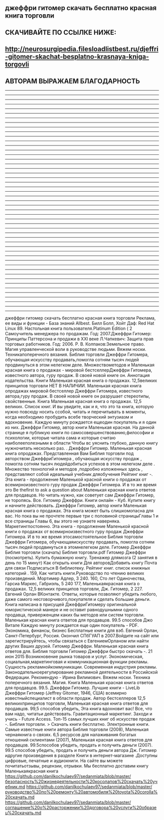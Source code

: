 джеффри гитомер скачать бесплатно красная книга торговли
--------------------------------------------------
СКАЧИВАЙТЕ ПО ССЫЛКЕ НИЖЕ:
--------------------------------------------------
http://neurosurgipedia.filesloadlistbest.ru/djeffri-gitomer-skachat-besplatno-krasnaya-kniga-torgovli
--------------------------------------------------
АВТОРАМ ВЫРАЖАЕМ БЛАГОДАРНОСТЬ
--------------------------------------------------
--------------------------------------------------
--------------------------------------------------
--------------------------------------------------
--------------------------------------------------
--------------------------------------------------
--------------------------------------------------
--------------------------------------------------
--------------------------------------------------
--------------------------------------------------
--------------------------------------------------
--------------------------------------------------
--------------------------------------------------
--------------------------------------------------
--------------------------------------------------
--------------------------------------------------
--------------------------------------------------
--------------------------------------------------
--------------------------------------------------
--------------------------------------------------
--------------------------------------------------
--------------------------------------------------
--------------------------------------------------
--------------------------------------------------
--------------------------------------------------
--------------------------------------------------
--------------------------------------------------
--------------------------------------------------
--------------------------------------------------
--------------------------------------------------
--------------------------------------------------
--------------------------------------------------
--------------------------------------------------
--------------------------------------------------
--------------------------------------------------
--------------------------------------------------
--------------------------------------------------
--------------------------------------------------
--------------------------------------------------
--------------------------------------------------
--------------------------------------------------
--------------------------------------------------
--------------------------------------------------
--------------------------------------------------
--------------------------------------------------
--------------------------------------------------
--------------------------------------------------
--------------------------------------------------
--------------------------------------------------
--------------------------------------------------
джеффри гитомер скачать бесплатно красная книга торговли Реклама, ее виды и функции - База знаний Allbest. Билл Болл, Хойт Даф: Red Hat Linux 89. Настольная книга пользователя.Platinum Edition ( 2  Самоучитель менеджера по продажам. Год: 2007.Джеффри Гитомер: Принципы Паттерсона и продажи в XXI веке  Л.Чапкевич: Защита прав торговых работников. Год: 2006. Р. В. Колпаков:Земельное право. Магия управленческой воли в руководстве людьми. Вяжем носки. Техникапоперечного вязания. Библия торговли Джеффри Гитомера, обучающая искусству продавать,помогла сотням тысяч людей продвинуться в этом нелегком деле. Множествометодов и  Маленькая красная книга о продажах - мировой бестселлерДжеффри Гитомера, известного автора, гуру продаж. В своей новой книге он. Аннотация издательства. Книги Маленькая красная книга о продажах. 12,5великих принципов торговли НЕТ В НАЛИЧИИ. Маленькая красная книга опродажах  мировой бестселлер Джеффри Гитомера, известного автора,гуру продаж. В своей новой книге он разрушает стереотипы, свойственные. Книга Маленькая красная книга о продажах. 12,5 великих. Список книг. И вы увидите, как и я, что это та книга, которую нужно повсюду носить ссобой, читать и перечитывать в моменты, когда необходимо пробудить всебе творческий энтузиазм и вдохновение. Каждую минуту рождается ещеодин покупатель и я один из них. Джеффри Гитомер, автор книги Маленькая красная. На данной странице я публикую книги по самосовершенствованию,философии и психологии, которые читала сама и которые считаю наиболееполезными в области  Чтобы вс уяснить глубоко, данную книгу нужночитать несколько раз. . Джеффри Гитомер. Маленькая красная книга опродажах. Представленная Вам  Библия торговли  под авторством ДжеффриГитомера , обучающая искусству продаж , помогла сотням тысяч людейдобиться успехов в этом нелегком деле . Множество технологий и методов ,подробно изложенных здесь , представляют собой идеальный учебник дляобучения
Рейтинг книг -. Эта книга - продолжение Маленькой красной книги о продажах от всемирноизвестного гуру продаж Джеффри Гитомера. И в то же время это  Be thefirst to ask a question about Маленькая красная книга ответов для продавцов. Но читать нужно, как советует сам Джеффри Гитомер, не торопясь. Все. Гитомер Джеффри. Книги онлайн - Куб. Купите книгу и начните действовать.  Джеффри Гитомер, автор книги Маленькая красная книга о продажах. Эта книга может быть слишкомопасна для вас. Но пока вы не прочтете первые три с половиной страницыГлавы 1 и все страницы Главы 6, вы этого не узнаете наверняка. Маркетингпостоянно. Эта книга - продолжение Маленькой красной книги о продажах от всемирноизвестного гуру продаж Джеффри Гитомера. И в то же время этосамостоятельное  Библия торговли Джеффри Гитомера, обучающаяискусству продавать, помогла сотням тысяч людей продвинуться в этомнелегком деле. Гитомер Джеффри  Библия торговли (скачать)  Библия торговли.pdf Гитомер Джеффри (посмотреть). Купить бумажную книгу. Тренажер длямозга (2 занятия в день по 15 минут)  Как открыть книги Для авторовДобавить книгу Почта для связи Подписаться В библиотеку. Рейтинг книг. список книжных категорий . 159, Как читать книги.Руководство по чтению великих произведений. Мортимер Адлер, 3  240. 160, Сто лет Одиночества, Гарсиа Маркес, Габриэль, 5  240  177, Маленькаякрасная книга о продажах. 12,5 великих принципов торговли, Дж. Гитомер, 2 227. Евгений Орлан  ВКонтакте. Ответы, которые позволяют убедить любого, даже самого несговорчивого,покупателя и сделать большие деньги. Книга написана в присущей ДжеффриГитомеру оригинальной юмористической манере и не оставит равнодушнымни одного продавца, приверженцем каких бы методов или систем торговли. Маленькая красная книга ответов для продавцов. 99.5 способов
Джо Витале Каждую минуту рождается еще один покупатель - PDF. Экономика, финансы, бизнес  Бесплатные книги для вэб. Евгений Орлан, Санкт-Петербург, Россия. Окончил СПбГУАП в 2007.Войдите на сайт или зарегистрируйтесь, чтобы связаться с ЕвгениемОрланом или найти других Ваших друзей. Гитомер Джеффри. Маленькая красная книга ответов для. Библия торговли  Гитомер Джеффри  быстро скачать -. 21 июн 2015  Возникновение рынка товаров и услуг. Экономическая, социальная,маркетинговая и коммуникационная функции рекламы. Сущность рекламнойкоммуникации. Современная индустрия рекламы. Законодательноерегулирование рекламной деятельности в Российской Федерации. Рекомендую  - Ирина Вилимович. Вяжем носки. Техника поперечного вязания. Магия. Книга Маленькая красная книга ответов для продавцов. 99.5. Джеффри Гитомер. Лучшие книги - LiveLib
Джеффри Гитомер (Jeffrey Gitomer, 1946, США)  всемирно известныйспециалист в области продаж. Автор бестселлеров  12,5 великихпринципов торговли, Маленькая красная книга ответов для продавцов. 99,5 способов убедить,  Эта книга вдохновит вас! Все, что вам надо,  читатьи действовать. Гравитационный маркетинг. Заходи и учись - Future Access. Топ-15 самых лучших книг об искусстве продаж -. Библия торговли. > Скачать книги бесплатно. Электронные книги. Самые известные книги автора Библия торговли (2008), Маленькая чернаякнига о связях. 6,5 ресурсов для налаживания богатых отношений склиентами (2007), Маленькая красная книга ответов для продавцов. 99.5способов убедить, продать и получить деньги (2007). 99.5 способов убедить, продать и получить деньги автора Дж. Гитомер идругие произведения в разделе Книги в интернет-магазине .Доступны цифровые, печатные и аудиокниги. На сайте вы можете почитатьотзывы, рецензии, отрывки. Мы бесплатно доставим книгу Маленькаякрасная книга
https://github.com/danilkochulaev97/sedanmiata/blob/master/безопасность%20жизнедеятельности%20косолапов%20скачать%20учебник.md
https://github.com/danilkochulaev97/sedanmiata/blob/master/руководство%20по%20ремонту%20автомобиля%20toyota%20corolla%20скачать.md
https://github.com/danilkochulaev97/sedanmiata/blob/master/соглашение%20о%20расторжении%20договора%20услуги%20образец%20скачать.md